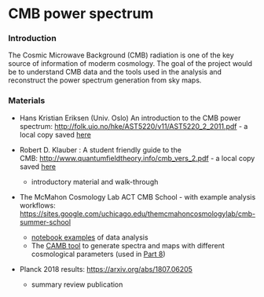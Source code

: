 # CMB power spectrum

### Introduction
The Cosmic Microwave Background (CMB) radiation is one of the key source of information of moderm cosmology. The goal of the project would be to understand CMB data and the tools used in the analysis and reconstruct the power spectrum generation from sky maps.

### Materials
- Hans Kristian Eriksen (Univ. Oslo) An introduction to the CMB power spectrum: http://folk.uio.no/hke/AST5220/v11/AST5220_2_2011.pdf - a local copy saved [here](AST5220_2_2011.pdf)

- Robert D. Klauber : A student friendly guide to the CMB: http://www.quantumfieldtheory.info/cmb_vers_2.pdf - a local copy saved [here](cmb_vers_2.pdf)
  - introductory material and walk-through 

- The McMahon Cosmology Lab ACT CMB School - with example analysis workflows: https://sites.google.com/uchicago.edu/themcmahoncosmologylab/cmb-summer-school
  - [notebook examples](https://github.com/jeffmcm1977/CMBAnalysis_SummerSchool) of data analysis
  - The [CAMB tool](https://camb.readthedocs.io/en/latest/) to generate spectra and maps with different cosmological parameters (used in [Part 8](https://github.com/jeffmcm1977/CMBAnalysis_SummerSchool/blob/master/CMB_School_Part_08.ipynb))

- Planck 2018 results: https://arxiv.org/abs/1807.06205 
  - summary review publication
